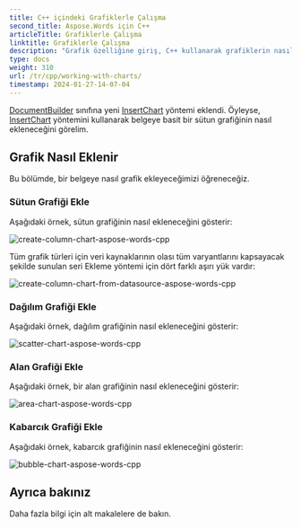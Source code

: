 ```yaml
---
title: C++ içindeki Grafiklerle Çalışma
second_title: Aspose.Words için C++
articleTitle: Grafiklerle Çalışma
linktitle: Grafiklerle Çalışma
description: "Grafik özelliğine giriş, C++ kullanarak grafiklerin nasıl oluşturulacağı ve değiştirileceği."
type: docs
weight: 310
url: /tr/cpp/working-with-charts/
timestamp: 2024-01-27-14-07-04
---
```


[DocumentBuilder](https://reference.aspose.com/words/cpp/aspose.words/documentbuilder/) sınıfına yeni [InsertChart](https://reference.aspose.com/words/cpp/aspose.words/documentbuilder/insertchart/) yöntemi eklendi. Öyleyse, [InsertChart](https://reference.aspose.com/words/cpp/aspose.words/documentbuilder/insertchart/) yöntemini kullanarak belgeye basit bir sütun grafiğinin nasıl ekleneceğini görelim.

## Grafik Nasıl Eklenir

Bu bölümde, bir belgeye nasıl grafik ekleyeceğimizi öğreneceğiz.

### Sütun Grafiği Ekle

Aşağıdaki örnek, sütun grafiğinin nasıl ekleneceğini gösterir:

![create-column-chart-aspose-words-cpp](working-with-charts-1.png)

Tüm grafik türleri için veri kaynaklarının olası tüm varyantlarını kapsayacak şekilde sunulan seri Ekleme yöntemi için dört farklı aşırı yük vardır:

![create-column-chart-from-datasource-aspose-words-cpp](working-with-charts-2.png)

### Dağılım Grafiği Ekle

Aşağıdaki örnek, dağılım grafiğinin nasıl ekleneceğini gösterir:

![scatter-chart-aspose-words-cpp](working-with-charts-3.png)

### Alan Grafiği Ekle

Aşağıdaki örnek, bir alan grafiğinin nasıl ekleneceğini gösterir:

![area-chart-aspose-words-cpp](working-with-charts-4.png)

### Kabarcık Grafiği Ekle

Aşağıdaki örnek, kabarcık grafiğinin nasıl ekleneceğini gösterir:

![bubble-chart-aspose-words-cpp](working-with-charts-5.png)

## Ayrıca bakınız

Daha fazla bilgi için alt makalelere de bakın.
